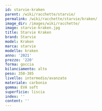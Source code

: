 ```yaml
---
id: starvie-kraken
parent: /wiki/racchette/starvie/
permalink: /wiki/racchette/starvie/kraken/
image_dir: /images/wiki/racchette/
image: starvie-kraken.jpg
title: Starvie Kraken
brand: Starvie
model: Kraken
marca: starvie
modello: kraken
anno: '2021'
prezzo: '220'
forma: goccia
bilanciamento: alto
peso: 350-385
livello: intermedio/avanzato
materiale: carbonio
gomma: EVA soft
superficie: liscia
index: ''
content: ''
---
```

